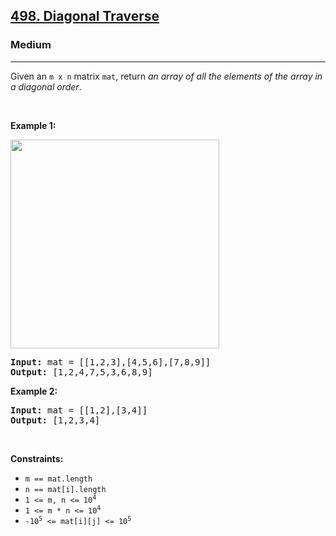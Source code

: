 <h2><a href="https://leetcode.com/problems/diagonal-traverse/">498. Diagonal Traverse</a></h2><h3>Medium</h3><hr><div><p>Given an <code>m x n</code> matrix <code>mat</code>, return <em>an array of all the elements of the array in a diagonal order</em>.</p>

<p>&nbsp;</p>
<p><strong>Example 1:</strong></p>
<img alt="" src="https://assets.leetcode.com/uploads/2021/04/10/diag1-grid.jpg" style="width: 334px; height: 334px;">
<pre><strong>Input:</strong> mat = [[1,2,3],[4,5,6],[7,8,9]]
<strong>Output:</strong> [1,2,4,7,5,3,6,8,9]
</pre>

<p><strong>Example 2:</strong></p>

<pre><strong>Input:</strong> mat = [[1,2],[3,4]]
<strong>Output:</strong> [1,2,3,4]
</pre>

<p>&nbsp;</p>
<p><strong>Constraints:</strong></p>

<ul data-read-aloud-multi-block="true">
	<li><code>m == mat.length</code></li>
	<li><code>n == mat[i].length</code></li>
	<li><code>1 &lt;= m, n &lt;= 10<sup style="">4</sup></code></li>
	<li><code>1 &lt;= m * n &lt;= 10<sup style="">4</sup></code></li>
	<li><code>-10<sup style="">5</sup> &lt;= mat[i][j] &lt;= 10<sup style="">5</sup></code></li>
</ul>
</div>